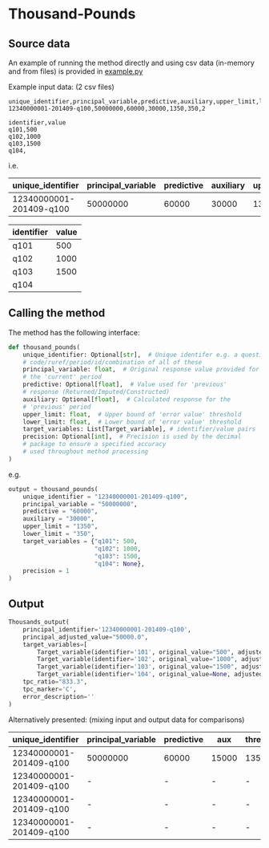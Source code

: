 # Thousand-Pounds

## Source data

An example of running the method directly and using csv data (in-memory and from files) is provided in [example.py](example.py)

Example input data: (2 csv files)

```
unique_identifier,principal_variable,predictive,auxiliary,upper_limit,lower_limit,precision
12340000001-201409-q100,50000000,60000,30000,1350,350,2

identifier,value
q101,500
q102,1000
q103,1500
q104,
```

i.e.

|unique_identifier|principal_variable|predictive|auxiliary|upper_limit|lower_limit|precision
|---|---|---|---|---|---|---|
12340000001-201409-q100|50000000|60000|30000|1350|350|2

|identifier| value 
|---|----|
q101| 500 
q102| 1000 
q103| 1500 
q104|

## Calling the method

The method has the following interface:

```python
def thousand_pounds(
    unique_identifier: Optional[str],  # Unique identifer e.g. a question
    # code/ruref/period/id/combination of all of these
    principal_variable: float,  # Original response value provided for
    # the 'current' period
    predictive: Optional[float],  # Value used for 'previous'
    # response (Returned/Imputed/Constructed)
    auxiliary: Optional[float],  # Calculated response for the
    # 'previous' period
    upper_limit: float,  # Upper bound of 'error value' threshold
    lower_limit: float,  # Lower bound of 'error value' threshold
    target_variables: List[Target_variable], # identifier/value pairs
    precision: Optional[int],  # Precision is used by the decimal
    # package to ensure a specified accuracy
    # used throughout method processing
)
```

e.g.

```python
output = thousand_pounds(
    unique_identifier = "12340000001-201409-q100",
    principal_variable = "50000000",
    predictive = "60000",
    auxiliary = "30000",
    upper_limit = "1350",
    lower_limit = "350",
    target_variables = {"q101": 500,
                        "q102": 1000,
                        "q103": 1500,
                        "q104": None},
    precision = 1
)
```

## Output

```python
Thousands_output(
    principal_identifier='12340000001-201409-q100',
    principal_adjusted_value="50000.0",
    target_variables=[
        Target_variable(identifier='101', original_value="500", adjusted_value="0.5"),
        Target_variable(identifier='102', original_value="1000", adjusted_value="1.0"),
        Target_variable(identifier='103', original_value="1500", adjusted_value="1.5"),
        Target_variable(identifier='104', original_value=None, adjusted_value=None)],
    tpc_ratio="833.3",
    tpc_marker='C',
    error_description=''
)
```

Alternatively presented: (mixing input and output data for comparisons)

| unique_identifier       |principal_variable|predictive|aux|threshold_upper|threshold_lower| tpc_marker | tpc_ratio |principal_adjusted_value|target_variable|target_adjusted_value
|-------------------------|---|---|---|---|---|------------|-----------|---|---|---|
 12340000001-201409-q100 |50000000|60000|15000|1350|350| C          | 1000.0    |50000.0|q101|0.5
 12340000001-201409-q100 |-|-|-|-|-| -          | -         |-|q102|1
 12340000001-201409-q100 |-|-|-|-|-| -          | -         |-|q103|1.5
 12340000001-201409-q100 |-|-|-|-|-| -          | -         |-|q104||
